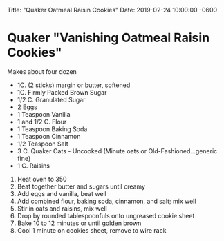 Title:  "Quaker Oatmeal Raisin Cookies"
Date:   2019-02-24 10:00:00 -0600

Quaker "Vanishing Oatmeal Raisin Cookies"
=========================================

Makes about four dozen

* 1C. (2 sticks) margin or butter, softened
* 1C. Firmly Packed Brown Sugar
* 1/2 C. Granulated Sugar
* 2 Eggs
* 1 Teaspoon Vanilla
* 1 and 1/2 C. Flour
* 1 Teaspoon Baking Soda
* 1 Teaspoon Cinnamon
* 1/2 Teaspoon Salt
* 3 C. Quaker Oats - Uncooked (Minute oats or Old-Fashioned...generic fine)
* 1 C. Raisins

1. Heat oven to 350
2. Beat together butter and sugars until creamy
3. Add eggs and vanilla, beat well
4. Add combined flour, baking soda, cinnamon, and salt; mix well
5. Stir in oats and raisins, mix well
6. Drop by rounded tablespoonfuls onto ungreased cookie sheet
7. Bake 10 to 12 minutes or until golden brown
8. Cool 1 minute on cookies sheet, remove to wire rack

